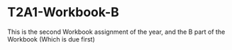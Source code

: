 # T2A1-Workbook-B
This is the second Workbook assignment of the year, and the B part of the Workbook (Which is due first)
